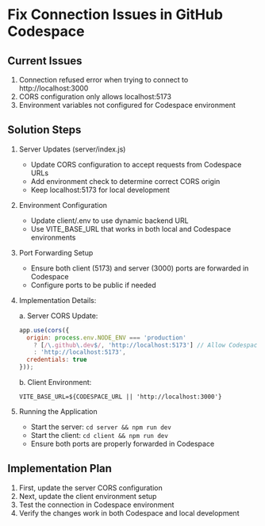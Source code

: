 # Fix Connection Issues in GitHub Codespace

## Current Issues
1. Connection refused error when trying to connect to http://localhost:3000
2. CORS configuration only allows localhost:5173
3. Environment variables not configured for Codespace environment

## Solution Steps

1. Server Updates (server/index.js)
   - Update CORS configuration to accept requests from Codespace URLs
   - Add environment check to determine correct CORS origin
   - Keep localhost:5173 for local development

2. Environment Configuration
   - Update client/.env to use dynamic backend URL
   - Use VITE_BASE_URL that works in both local and Codespace environments

3. Port Forwarding Setup
   - Ensure both client (5173) and server (3000) ports are forwarded in Codespace
   - Configure ports to be public if needed

4. Implementation Details:

   a. Server CORS Update:
   ```javascript
   app.use(cors({
     origin: process.env.NODE_ENV === 'production' 
       ? [/\.github\.dev$/, 'http://localhost:5173'] // Allow Codespace URLs and local development
       : 'http://localhost:5173',
     credentials: true
   }));
   ```

   b. Client Environment:
   ```env
   VITE_BASE_URL=${CODESPACE_URL || 'http://localhost:3000'}
   ```

5. Running the Application
   - Start the server: `cd server && npm run dev`
   - Start the client: `cd client && npm run dev`
   - Ensure both ports are properly forwarded in Codespace

## Implementation Plan
1. First, update the server CORS configuration
2. Next, update the client environment setup
3. Test the connection in Codespace environment
4. Verify the changes work in both Codespace and local development